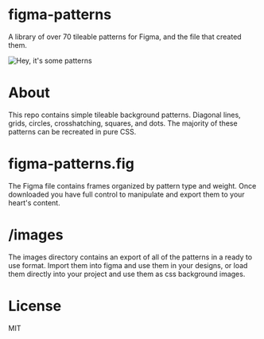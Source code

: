 # figma-patterns
A library of over 70 tileable patterns for Figma, and the file that created them.

![Hey, it's some patterns](https://raw.githubusercontent.com/skumando/figma-patterns/master/images/example.png)

# About
This repo contains simple tileable background patterns. Diagonal lines, grids, circles, crosshatching, squares, and dots. The majority of these patterns can be recreated in pure CSS.

# figma-patterns.fig
The Figma file contains frames organized by pattern type and weight. Once downloaded you have full control to manipulate and export them to your heart's content.

# /images
The images directory contains an export of all of the patterns in a ready to use format. Import them into figma and use them in your designs, or load them directly into your project and use them as css background images.

# License
MIT
